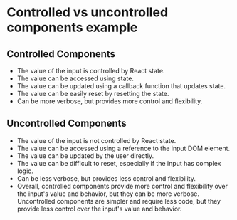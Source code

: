 # Controlled vs uncontrolled components example

## Controlled Components

- The value of the input is controlled by React state.
- The value can be accessed using state.
- The value can be updated using a callback function that updates state.
- The value can be easily reset by resetting the state.
- Can be more verbose, but provides more control and flexibility.

## Uncontrolled Components

- The value of the input is not controlled by React state.
- The value can be accessed using a reference to the input DOM element.
- The value can be updated by the user directly.
- The value can be difficult to reset, especially if the input has complex logic.
- Can be less verbose, but provides less control and flexibility.
- Overall, controlled components provide more control and flexibility over the input's value and behavior, but they can be more verbose. Uncontrolled components are simpler and require less code, but they provide less control over the input's value and behavior.
